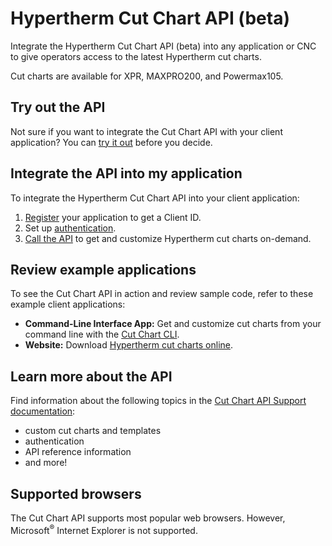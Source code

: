 # Hypertherm Cut Chart API (beta)

Integrate the Hypertherm Cut Chart API (beta) into any application or CNC to give operators access to the latest Hypertherm cut charts. 

Cut charts are available for XPR, MAXPRO200, and Powermax105.

## Try out the API
Not sure if you want to integrate the Cut Chart API with your client application? You can [try it out](https://hypertherm.stoplight.io/docs/cutchart-api/docs/Support/Try-the-API/About-trial-tools.md) before you decide.

## Integrate the API into my application
To integrate the Hypertherm Cut Chart API into your client application:
1. [Register](https://clientregistration.z20.web.core.windows.net/) your application to get a Client ID.
2. Set up [authentication](https://hypertherm.stoplight.io/docs/cutchart-api/docs/Support/authentication.md).
3. [Call the API](https://hypertherm.stoplight.io/docs/cutchart-api/reference/cutchart-api/openapi.yml) to get and customize Hypertherm cut charts on-demand.

## Review example applications

To see the Cut Chart API in action and review sample code, refer to these example client applications:

 - **Command-Line Interface App:** Get and customize cut charts from your command line with the [Cut Chart CLI](https://github.com/hypertherm/cutchart-cli).
  - **Website:** Download [Hypertherm cut charts online](https://cutchartsapp.z20.web.core.windows.net/).

## Learn more about the API
Find information about the following topics in the [Cut Chart API Support documentation](https://hypertherm.stoplight.io):
 - custom cut charts and templates
 - authentication
 - API reference information
 - and more! 

## Supported browsers
The Cut Chart API supports most popular web browsers. However, Microsoft<sup>®</sup> Internet Explorer is not supported. 
